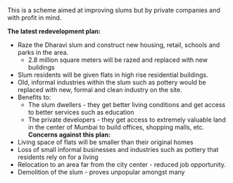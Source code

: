 This is a scheme aimed at improving slums but by private companies and with profit in mind. 

**The latest redevelopment plan:**
- Raze the Dharavi slum and construct new housing, retail, schools and parks in the area.
	- 2.8 million square meters will be razed and replaced with new buildings
- Slum residents will be given flats in high rise residential buildings.
- Old, informal industries within the slum such as pottery would be replaced with new, formal and clean industry on the site.
- Benefits to:
	- The slum dwellers - they get better living conditions and get access to better services such as education
	- The private developers - they get access to extremely valuable land in the center of Mumbai to build offices, shopping malls, etc.
**Concerns against this plan:**
- Living space of flats will be smaller than their original homes
- Loss of small informal businesses and industries such as pottery that residents rely on for a living
- Relocation to an area far from the city center - reduced job opportunity.
- Demolition of the slum - proves unpopular amongst many